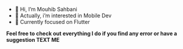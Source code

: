 - 👋 Hi, I’m Mouhib Sahbani
- 👀 Actually, i’m interested in Mobile Dev
- 🌱 Currently focused on Flutter

**Feel free to check out everything I do if you find any error or have a suggestion TEXT ME**

<!---
Mouhib777/Mouhib777 is a ✨ special ✨ repository because its `README.md` (this file) appears on your GitHub profile.
You can click the Preview link to take a look at your changes.
--->
